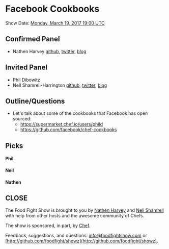 # Facebook Cookbooks

Show Date:  [Monday, March 19, 2017 19:00 UTC](http://everytimezone.com/#2018-3-19,420,cn3)

Confirmed Panel<a name="panel"></a>
-----

* Nathen Harvey [github](http://github.com/nathenharvey), [twitter](http://twitter.com/nathenharvey), [blog](http://nathenharvey.com)

Invited Panel<a name="panel"></a>
-----

* Phil Dibowitz
* Nell Shamrell-Harrington [github](https://github.com/nellshamrell), [twitter](https://twitter.com/nellshamrell), [blog](http://nellshamrell.com/)


Outline/Questions
-----------------

* Let's talk about some of the cookbooks that Facebook has open sourced:
  * https://supermarket.chef.io/users/phild
  * https://github.com/facebook/chef-cookbooks


Picks<a name="picks"></a>
-----

#### Phil

#### Nell

#### Nathen


CLOSE
-----

The Food Fight Show is brought to you by [Nathen Harvey](https://twitter.com/nathenharvey) and [Nell Shamrell](https://twitter.com/nellshamrell) with help from other hosts and the awesome community of Chefs.

The show is sponsored, in part, by [Chef](http://www.chef.io).

Feedback, suggestions, and questions:  [info@foodfightshow.com](mailto:info@foodfightshow.com) or  [http://github.com/foodfight/showz](http://github.com/foodfight/showz).
